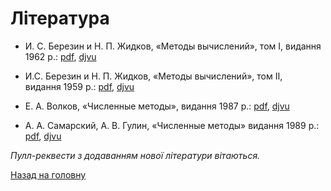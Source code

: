# Література

- И.&nbsp;С.&nbsp;Березин и Н.&nbsp;П.&nbsp;Жидков, &laquo;Методы вычислений&raquo;, том&nbsp;І, видання 1962&nbsp;р.: [pdf](berezin-zhidkov-i-1962.pdf), [djvu](berezin-zhidkov-i-1962.djvu)

- И.С.&nbsp;Березин и Н.&nbsp;П.&nbsp;Жидков, &laquo;Методы вычислений&raquo;, том&nbsp;ІI, видання&nbsp;1959&nbsp;р.: [pdf](berezin-zhidkov-ii-1959.pdf), [djvu](berezin-zhidkov-ii-1959.djvu)

- Е.&nbsp;А.&nbsp;Волков, &laquo;Численные методы&raquo;, видання 1987&nbsp;р.: [pdf](volkov-1987.pdf), [djvu](volkov-1987.djvu)

- А.&nbsp;А.&nbsp;Самарский, А.&nbsp;В.&nbsp;Гулин, &laquo;Численные методы&raquo; видання 1989&nbsp;р.: [pdf](samarskyi-gulin-1989.pdf), [djvu](samarskyi-gulin-1989.djvu)

_Пулл-реквести з додаванням нової літератури вітаються._

[Назад на головну](../README.md)